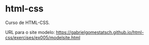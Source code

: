 # html-css
 Curso de HTML-CSS.

URL para o site modelo:
https://gabrielgomestatsch.github.io/html-css/exercises/ex005/modelsite.html
